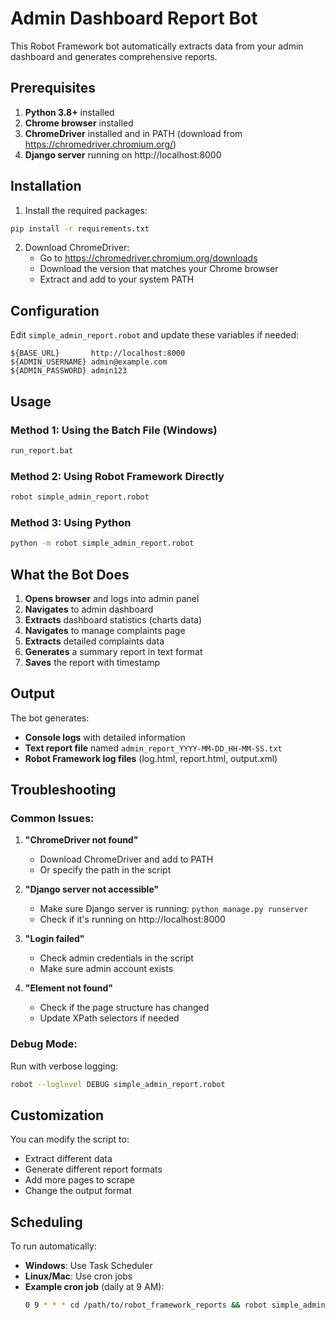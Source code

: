# Admin Dashboard Report Bot

This Robot Framework bot automatically extracts data from your admin dashboard and generates comprehensive reports.

## Prerequisites

1. **Python 3.8+** installed
2. **Chrome browser** installed
3. **ChromeDriver** installed and in PATH (download from https://chromedriver.chromium.org/)
4. **Django server** running on http://localhost:8000

## Installation

1. Install the required packages:
```bash
pip install -r requirements.txt
```

2. Download ChromeDriver:
   - Go to https://chromedriver.chromium.org/downloads
   - Download the version that matches your Chrome browser
   - Extract and add to your system PATH

## Configuration

Edit `simple_admin_report.robot` and update these variables if needed:
```robot
${BASE_URL}       http://localhost:8000
${ADMIN_USERNAME} admin@example.com
${ADMIN_PASSWORD} admin123
```

## Usage

### Method 1: Using the Batch File (Windows)
```bash
run_report.bat
```

### Method 2: Using Robot Framework Directly
```bash
robot simple_admin_report.robot
```

### Method 3: Using Python
```bash
python -m robot simple_admin_report.robot
```

## What the Bot Does

1. **Opens browser** and logs into admin panel
2. **Navigates** to admin dashboard
3. **Extracts** dashboard statistics (charts data)
4. **Navigates** to manage complaints page
5. **Extracts** detailed complaints data
6. **Generates** a summary report in text format
7. **Saves** the report with timestamp

## Output

The bot generates:
- **Console logs** with detailed information
- **Text report file** named `admin_report_YYYY-MM-DD_HH-MM-SS.txt`
- **Robot Framework log files** (log.html, report.html, output.xml)

## Troubleshooting

### Common Issues:

1. **"ChromeDriver not found"**
   - Download ChromeDriver and add to PATH
   - Or specify the path in the script

2. **"Django server not accessible"**
   - Make sure Django server is running: `python manage.py runserver`
   - Check if it's running on http://localhost:8000

3. **"Login failed"**
   - Check admin credentials in the script
   - Make sure admin account exists

4. **"Element not found"**
   - Check if the page structure has changed
   - Update XPath selectors if needed

### Debug Mode:
Run with verbose logging:
```bash
robot --loglevel DEBUG simple_admin_report.robot
```

## Customization

You can modify the script to:
- Extract different data
- Generate different report formats
- Add more pages to scrape
- Change the output format

## Scheduling

To run automatically:
- **Windows**: Use Task Scheduler
- **Linux/Mac**: Use cron jobs
- **Example cron job** (daily at 9 AM):
  ```bash
  0 9 * * * cd /path/to/robot_framework_reports && robot simple_admin_report.robot
  ``` 